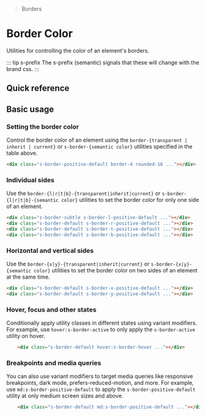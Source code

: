 > Borders

# Border Color
Utilities for controlling the color of an element's borders.

::: tip s-prefix
The s-prefix (semantic) signals that these will change with the brand css.
:::

## Quick reference

<container>
  <ThemeContainer />
</container>

<qr-color-table />

## Basic usage
### Setting the border color
Control the border color of an element using the `border-{transparent | inherit | current}` or `s-border-{semantic color}` utilities specified in the table above.

<container>
  <div class="grid gap-16 justify-items-center">
    <div class="h-80 w-80 border-4 rounded-16 s-border-positive-default"></div>
  </div>
</container>

```html
<div class="s-border-positive-default border-4 rounded-16 ..."></div>
```

<!--
TODO: How should we handle opacity?

### Changing the opacity
Control the opacity of an element’s border color using the color opacity modifier.

<container>
  <div class="grid grid-cols-3 gap-16 justify-items-center">
    <div class="pd-bg-violet-500 h-80 w-80 border-4 rounded-4 pd-border-indigo-500/100"></div>
    <div class="pd-bg-violet-500 h-80 w-80 border-4 rounded-4 pd-border-indigo-500/75"></div>
    <div class="pd-bg-violet-500 h-80 w-80 border-4 rounded-4 pd-border-indigo-500/50"></div>
  </div>
</container>

```html
<div class="border-4 border-indigo-500/100 ..."></div>
<div class="border-4 border-indigo-500/75 ..."></div>
<div class="border-4 border-indigo-500/50 ..."></div>
```
-->

### Individual sides
Use the `border-{l|r|t|b}-{transparent|inherit|current}` or `s-border-{l|r|t|b}-{semantic color}` utilities to set the border color for only one side of an element.

<container>
  <div class="grid grid-cols-4 gap-16 justify-items-center">
    <div class="h-80 w-80 border-4 rounded-16 s-border-default s-border-l-positive-default"></div>
    <div class="h-80 w-80 border-4 rounded-16 s-border-default s-border-r-positive-default"></div>
    <div class="h-80 w-80 border-4 rounded-16 s-border-default s-border-t-positive-default"></div>
    <div class="h-80 w-80 border-4 rounded-16 s-border-default s-border-b-positive-default"></div>
  </div>
</container>

```html
<div class="s-border-subtle s-border-l-positive-default ..."></div>
<div class="s-border-default s-border-r-positive-default ..."></div>
<div class="s-border-default s-border-t-positive-default ..."></div>
<div class="s-border-default s-border-b-positive-default ..."></div>
```

### Horizontal and vertical sides
Use the `border-{x|y}-{transparent|inherit|current}` or `s-border-{x|y}-{semantic color}` utilities to set the border color on two sides of an element at the same time.

<container>
  <div class="grid grid-cols-2 gap-16 justify-items-center">
    <div class="h-80 w-80 border-4 rounded-16 s-border-default s-border-x-positive-default"></div>
    <div class="h-80 w-80 border-4 rounded-16 s-border-default s-border-y-positive-default"></div>
   </div>
</container>

```html
<div class="s-border-default s-border-x-positive-default ..."></div>
<div class="s-border-default s-border-y-positive-default ..."></div>
```

### Hover, focus and other states
Conditionally apply utility classes in different states using variant modifiers.
For example, use `hover:s-border-active` to only apply the `s-border-active` utility on hover.

<container>
  <div class="grid gap-16 justify-items-center">
    <div class="h-80 w-80 border-4 rounded-16 s-border-default hover:s-border-hover"></div>
   </div>
</container>

```html
    <div class="s-border-default hover:s-border-hover ..."></div>
```

### Breakpoints and media queries
You can also use variant modifiers to target media queries like responsive breakpoints, dark mode, prefers-reduced-motion, and more.
For example, use `md:s-border-positive-default` to apply the `s-border-positive-default` utility at only medium screen sizes and above.

<container>
  <div class="grid gap-16 justify-items-center">
    <div class="h-80 w-80 border-4 rounded-16 s-border-default md:s-border-positive-default"></div>
   </div>
</container>

```html
    <div class="s-border-default md:s-border-positive-default ..."></div>
```
